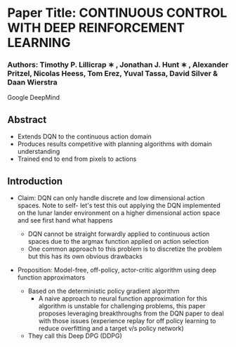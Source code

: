 # Paper Title: CONTINUOUS CONTROL WITH DEEP REINFORCEMENT LEARNING
### Authors: Timothy P. Lillicrap ∗ , Jonathan J. Hunt ∗ , Alexander Pritzel, Nicolas Heess, Tom Erez, Yuval Tassa, David Silver & Daan Wierstra
Google DeepMind

## Abstract
- Extends DQN to the continuous action domain 
- Produces results competitive with planning algorithms with domain understanding 
- Trained end to end from pixels to actions 

## Introduction 

- Claim: DQN can only handle discrete and low dimensional action spaces. Note to self- let's test this out applying the DQN implemented on the lunar lander environment on a higher dimensional action space and see first hand what happens 
    - DQN cannot be straight forwardly applied to continuous action spaces due to the argmax function applied on action selection
    - One common approach to this problem is to discretize the problem but this has its own obvious drawbacks

- Proposition: Model-free, off-policy, actor-critic algorithm using deep function approximators 
    - Based on the deterministic policy gradient algorithm 
        - A naive approach to neural function approximation for this algorithm is unstable for challenging problems, this paper proposes leveraging breakthroughs from the DQN paper to deal with those issues (experience replay for off policy learning to reduce overfitting and a target v/s policy network) 
    - They call this Deep DPG (DDPG)
    
